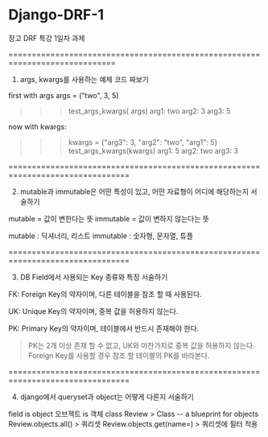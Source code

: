 # Django-DRF-1

장고 DRF 특강 1일차 과제

=============================================================================

1. args, kwargs를 사용하는 예제 코드 짜보기

 first with args
args = ("two", 3, 5)
>>> test_args_kwargs(
args)
arg1: two
arg2: 3
arg3: 5

 now with kwargs:
>>> kwargs = {"arg3": 3, "arg2": "two", "arg1": 5}
>>> test_args_kwargs(kwargs)
arg1: 5
arg2: two
arg3: 3

================================================================================

2. mutable과 immutable은 어떤 특성이 있고, 어떤 자료형이 어디에 해당하는지 서술하기

mutable = 값이 변한다는 뜻
immutable = 값이 변하지 않는다는 뜻


mutable : 딕셔너리, 리스트
immutable : 숫자형, 문자열, 튜플 

================================================================================

3. DB Field에서 사용되는 Key 종류와 특징 서술하기

FK: Foreign Key의 약자이며, 다른 테이블을 참조 할 때 사용된다.

UK: Unique Key의 약자이며, 중복 값을 허용하지 않는다.

PK: Primary Key의 약자이며, 테이블에서 반드시 존재해야 한다.
   > PK는 2개 이상 존재 할 수 없고, UK와 마찬가지로 중복 값을 허용하지 않는다.
   > Foreign Key를 사용할 경우 참조 할 테이블의 PK를 바라본다.

================================================================================

4. django에서 queryset과 object는 어떻게 다른지 서술하기

field is object
오브젝트 is 객체
class Review > Class -- a blueprint for objects
Review.objects.all() > 쿼리셋
Review.objects.get(name=) > 쿼리셋에 필터 적용

